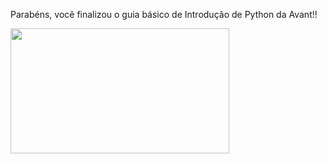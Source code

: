 Parabéns, você finalizou o guia básico de Introdução de Python da Avant!!

<img src="https://i.giphy.com/media/3o6fJ1BM7R2EBRDnxK/giphy.webp" width="350" height="200" />
